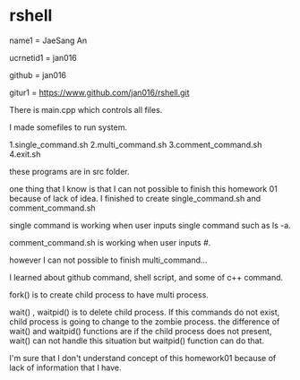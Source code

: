 # rshell

name1 = JaeSang An

ucrnetid1 = jan016


github = jan016

gitur1 = https://www.github.com/jan016/rshell.git

There is main.cpp which controls all files.

I made somefiles to run system.

1.single_command.sh
2.multi_command.sh
3.comment_command.sh
4.exit.sh

these programs are in src folder.

one thing that I know is that I can not possible to finish this homework 01 because of lack of idea.
I finished to create single_command.sh and comment_command.sh

single command is working when user inputs single command such as ls -a.

comment_command.sh is working when user inputs #.

however I can not possible to finish multi_command...

I learned about github command, shell script, and some of c++ command. 

fork() is to create child process to have multi process.

wait() , waitpid() is to delete child process. If this commands do not exist, child process is going to change to the zombie process. the difference of wait() and waitpid() functions are if the child process does not present, wait() can not handle this situation but waitpid() function can do that. 

I'm sure that I don't understand concept of this homework01 because of lack of information that I have.
